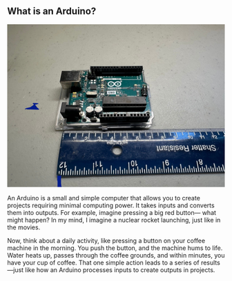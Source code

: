 ## What is an Arduino? 
<img src="/imagesv1/arduino.jpg" alt="arduino-hardware" width="800px">

<p>
  An Arduino is a small and simple computer that allows you to create projects requiring minimal computing power. It takes inputs and converts them into outputs. For example, imagine pressing a big red button—   
  what might happen? In my mind, I imagine a nuclear rocket launching, just like in the movies. 
</p>
<p>
  Now, think about a daily activity, like pressing a button on your coffee machine in the morning. You push the button, and the machine hums to life. Water heats up, passes through the coffee grounds, and within minutes, you have your cup of coffee. That one simple action leads to a series of results—just like how an Arduino processes inputs to create outputs in projects.
</p>



